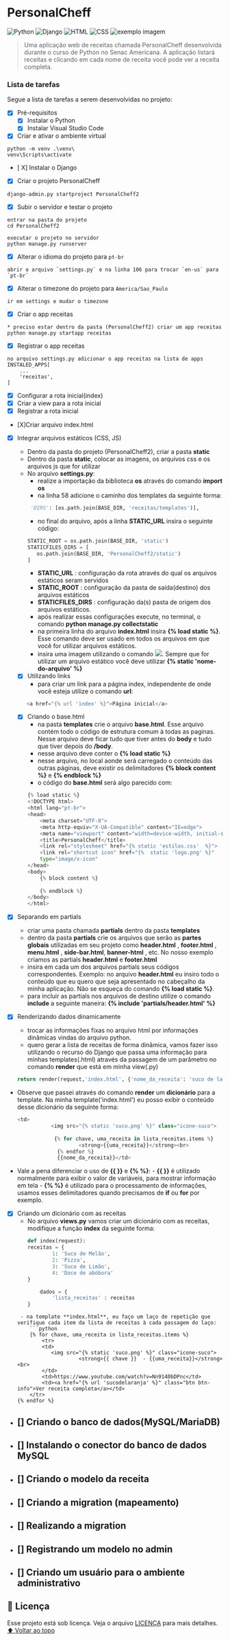 # PersonalCheff
<!---Esses são exemplos. Veja https://shields.io para outras pessoas ou para personalizar este conjunto de escudos. Você pode querer incluir dependências, status do projeto e informações de licença aqui--->
![Python](https://img.shields.io/badge/Python-14354C?style=for-the-badge&logo=python&logoColor=white)
![Django](https://img.shields.io/badge/Django-092E20?style=for-the-badge&logo=django&logoColor=white)
![HTML](https://img.shields.io/badge/HTML5-E34F26?style=for-the-badge&logo=html5&logoColor=white)
![CSS](https://img.shields.io/badge/CSS3-1572B6?style=for-the-badge&logo=css3&logoColor=white)
<img src="exemplo.jpg" alt="exemplo imagem">
>Uma aplicação web de receitas chamada PersonalCheff desenvolvida durante o curso de Python no Senac Americana. A aplicação listará receitas e clicando em cada nome de receita você pode ver a receita completa.
### Lista de tarefas
Segue a lista de tarefas a serem desenvolvidas no projeto:
- [X] Pré-requisitos
    - [X] Instalar o Python
    - [X] Instalar Visual Studio Code
- [X] Criar e ativar o ambiente virtual
```
python -m venv .\venv\
venv\Scripts\activate
```
- [ X] Instalar o Django
- [X] Criar o projeto PersonalCheff
```
django-admin.py startproject PersonalCheff2
```
- [X] Subir o servidor e testar o projeto
```
entrar na pasta do projeto
cd PersonalCheff2

executar o projeto no servidor
python manage.py runserver
```
- [X] Alterar o idioma do projeto para `pt-br`
```
abrir o arquivo `settings.py` e na linha 106 para trocar `en-us` para `pt-br`
```
- [X] Alterar o timezone do projeto para `America/Sao_Paulo`
```
ir em settings e mudar o timezone
```
- [X] Criar o app receitas
```
* preciso estar dentro da pasta (PersonalCheff2) criar um app receitas
python manage.py startapp receitas
```
- [X] Registrar o app receitas
```
no arquivo settings.py adicionar o app receitas na lista de apps
INSTALED_APPS[
    ...
    'receitas',
]
```
- [X] Configurar a rota inicial(index)
- [X] Criar a view para a rota inicial
- [X] Registrar a rota inicial
- [X]Criar arquivo index.html
- [X] Integrar arquivos estáticos (CSS, JS)
    - Dentro da pasta do projeto (PersonalCheff2), criar a pasta **static**
    - Dentro da pasta **static**, colocar as imagens, os arquivos css e os arquivos js que for utilizar
    - No arquivo **settings.py**:
         - realize a importação da biblioteca **os** através do comando **import os**
         - na linha 58 adicione o caminho dos templates da seguinte forma:
         ```python
          'DIRS': [os.path.join(BASE_DIR, 'receitas/templates')],
         ```
         - no final do arquivo, após a linha **STATIC_URL** insira o seguinte código:
         ```python
        STATIC_ROOT = os.path.join(BASE_DIR, 'static')
        STATICFILES_DIRS = [
            os.path.join(BASE_DIR, 'PersonalCheff2/static')
        ]
        ```
        - **STATIC_URL** :  configuração da rota através do qual os arquivos estáticos seram servidos
        - **STATIC_ROOT** : configuração da pasta de saída(destino) dos arquivos estáticos
        - **STATICFILES_DIRS** : configuração da(s)  pasta de origem dos arquivos estáticos.
        - após realizar essas configurações execute, no terminal, o comando **python manage.py collectstatic**
        - na primeira linha do arquivo **index.html** insira **{% load static %}**. Esse comando deve ser usado em todos os arquivos em que você for utilizar arquivos estáticos.
        - insira uma imagem utilizando o comando **<img src="{% static 'logo.png'  %}">**. Sempre que for utilizar um arquivo estático você deve utilizar **{% static 'nome-do-arquivo' %}**
    - [X] Utilizando links
      - para criar um link para a página index, independente de onde você esteja utilize o comando **url**:
     ```python
        <a href="{% url 'index' %}">Página inicial</a>
     ```
  - [X] Criando o base.html
    - na pasta **templates** crie o arquivo **base.html**. Esse arquivo contém todo o código de estrutura comum à todas as paginas. Nesse arquivo deve ficar tudo que tiver antes do **body** e tudo que tiver depois do **/body**.
    - nesse arquivo deve conter o **{% load static %}** 
    - nesse arquivo, no local aonde será carregado o conteúdo das outras páginas, deve existir os delimitadores **{% block content %}** e **{% endblock %}**
    - o código do **base.html** será algo parecido com:
    ```python
    {% load static %}
    <!DOCTYPE html>
    <html lang="pt-br">
    <head>
        <meta charset="UTF-8">
        <meta http-equiv="X-UA-Compatible" content="IE=edge">
        <meta name="viewport" content="width=device-width, initial-scale=1.0">
        <title>PersonalCheff</title>
        <link rel="stylesheet" href="{% static 'estilos.css'  %}">
        <link rel="shortcut icon" href="{%  static 'logo.png' %}"
        type="image/x-icon"
    </head>
    <body>
        {% block content %}
        
        {% endblock %}
    </body>
    </html>
    ```
- [X] Separando em partials
    - criar uma pasta chamada **partials** dentro da pasta **templates**
    - dentro da pasta **partials** crie os arquivos que serão as **partes globais** utilizadas em seu projeto como **header.html** , **footer.html** , **menu.html** , **side-bar.html**, **banner-html** , etc. No nosso exemplo criamos as partials **header.html** e **footer.html**
    - insira em cada um dos arquivos partials seus códigos correspondentes. Exemplo: no arquivo **header.html** eu insiro todo o conteúdo que eu quero que seja apresentado no cabeçalho da minha aplicação. Não se esqueça do comando **{% load static %}**.
    - para incluir as  partials nos arquivos de destino utilize o comando **include** a seguinte maneira: **{% include 'partials/header.html' %}**

- [X] Renderizando dados dinamicamente
    - trocar as informações fixas no arquivo html por informações dinâmicas vindas do arquivo python.
    - quero gerar a lista de receitas de forma dinâmica, vamos fazer isso utilizando o recurso do Django que passa uma informação para minhas templates(.html) através da passagem de um parâmetro no comando **render** que está em minha view(.py)
    ```python
    return render(request,'index.html', {'nome_da_receita': 'suco de laranja'})
    ```
- Observe que passei através do comando **render** um **dicionário** para a template. Na minha template('index.html') eu posso exibir o conteúdo desse dicionário da seguinte forma:
    ```python
    <td>
               <img src="{% static 'suco.png' %}" class="icone-suco">
                
                {% for chave, uma_receita in lista_receitas.items %}
                        <strong>{{uma_receita}}</strong><br>
                 {% endfor %}   
                 {{nome_da_receita}}</td>
    ```
 - Vale a pena diferenciar o uso de **{{ }}** e **{% %}**:
        - **{{ }}** é utilizado normalmente para exibir o valor de variáveis, para mostrar informação em tela
        - **{% %}** é utilizado para o processamento de informações, usamos esses delimitadores quando precisamos de **if** ou **for** por exemplo.                
   
- [X] Criando um dicionário com as receitas
    - No arquivo **views.py** vamos criar um dicionário com as receitas, modifique a função **index** da seguinte forma:
        ```python
        def index(request):
        receitas = {
                1: 'Suco de Melão',
                2: 'Pizza',
                3: 'Suco de Limão',
                4: 'Doce de abóbora'
        }

            dados = {
                'lista_receitas' : receitas
        }
    ```
     - na template **index.html**, eu faço um laço de repetição que verifique cada item da lista de receitas à cada passagem do laço:
        ```python
        {% for chave, uma_receita in lista_receitas.items %}
            <tr> 
            <td>
               <img src="{% static 'suco.png' %}" class="icone-suco">
                        <strong>{{ chave }}  - {{uma_receita}}</strong><br>
            </td>
            <td>https://www.youtube.com/watch?v=Nn9140bDPnc</td>
            <td><a href="{% url 'sucodelaranja' %}" class="btn btn-info">Ver receita completa</a></td>
        </tr>
    {% endfor %} 
    ```

- [] Criando o banco de dados(MySQL/MariaDB)
    -
- [] Instalando o conector do banco de dados MySQL
    -
- [] Criando o modelo da receita
    - 
- [] Criando a migration (mapeamento)
    -
- [] Realizando a migration
    -
- [] Registrando um modelo no admin
    -
- [] Criando um usuário para o ambiente administrativo
    -



## 📝 Licença
Esse projeto está sob licença. Veja o arquivo [LICENÇA](LICENSE.md) para mais detalhes.
[⬆ Voltar ao topo](#nome-do-projeto)<br>